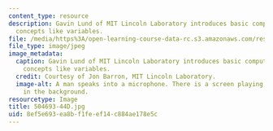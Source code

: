 ```yaml
---
content_type: resource
description: Gavin Lund of MIT Lincoln Laboratory introduces basic computer programming
  concepts like variables.
file: /media/https%3A/open-learning-course-data-rc.s3.amazonaws.com/res-2-005-girls-who-build-make-your-own-wearables-workshop-spring-2015/8ef5e693ea8bf1feef14c884ae178e5c_504693-44D.jpg
file_type: image/jpeg
image_metadata:
  caption: Gavin Lund of MIT Lincoln Laboratory introduces basic computer programming
    concepts like variables.
  credit: Courtesy of Jon Barron, MIT Lincoln Laboratory.
  image-alt: A man speaks into a microphone. There is a screen playing a YouTube video
    in the background.
resourcetype: Image
title: 504693-44D.jpg
uid: 8ef5e693-ea8b-f1fe-ef14-c884ae178e5c
---
```

